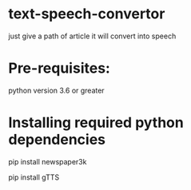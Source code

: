 # text-speech-convertor
just give a path of article it will convert into speech 
# Pre-requisites:
python version 3.6 or greater


# Installing required python dependencies
pip install newspaper3k

pip install gTTS


